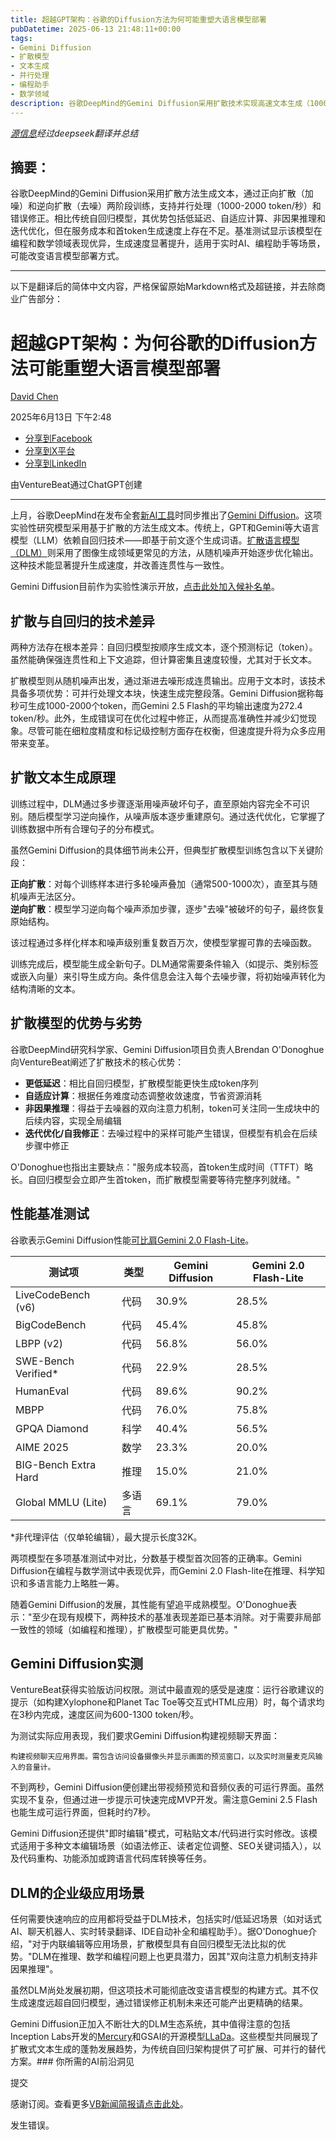 ```yaml
---
title: 超越GPT架构：谷歌的Diffusion方法为何可能重塑大语言模型部署
pubDatetime: 2025-06-13 21:48:11+00:00
tags:
- Gemini Diffusion
- 扩散模型
- 文本生成
- 并行处理
- 编程助手
- 数学领域
description: 谷歌DeepMind的Gemini Diffusion采用扩散技术实现高速文本生成（1000-2000 token/秒），具备低延迟和迭代优化优势，特别适合编程和数学应用，但存在成本较高的问题。
---
```


*[源信息](https://venturebeat.com/ai/beyond-gpt-architecture-why-googles-diffusion-approach-could-reshape-llm-deployment/)经过deepseek翻译并总结*

## 摘要：

谷歌DeepMind的Gemini Diffusion采用扩散方法生成文本，通过正向扩散（加噪）和逆向扩散（去噪）两阶段训练，支持并行处理（1000-2000 token/秒）和错误修正。相比传统自回归模型，其优势包括低延迟、自适应计算、非因果推理和迭代优化，但在服务成本和首token生成速度上存在不足。基准测试显示该模型在编程和数学领域表现优异，生成速度显著提升，适用于实时AI、编程助手等场景，可能改变语言模型部署方式。

---

以下是翻译后的简体中文内容，严格保留原始Markdown格式及超链接，并去除商业广告部分：

超越GPT架构：为何谷歌的Diffusion方法可能重塑大语言模型部署  
=====================================================================================

[David Chen](https://venturebeat.com/author/david-chen/ "David Chen的文章")

2025年6月13日 下午2:48

* [分享到Facebook](//www.facebook.com/sharer/sharer.php?u=https%3A%2F%2Fventurebeat.com%2Fai%2Fbeyond-gpt-architecture-why-googles-diffusion-approach-could-reshape-llm-deployment%2F&t=超越GPT架构：为何谷歌的Diffusion方法可能重塑大语言模型部署)
* [分享到X平台](//twitter.com/intent/tweet?text=超越GPT架构：为何谷歌的Diffusion方法可能重塑大语言模型部署&url=https%3A%2F%2Fventurebeat.com%2Fai%2Fbeyond-gpt-architecture-why-googles-diffusion-approach-could-reshape-llm-deployment%2F&via=VentureBeat&related=VentureBeat,GamesBeat)
* [分享到LinkedIn](https://www.linkedin.com/cws/share?url=https%3A%2F%2Fventurebeat.com%2Fai%2Fbeyond-gpt-architecture-why-googles-diffusion-approach-could-reshape-llm-deployment%2F&token=&isFramed=true)

由VentureBeat通过ChatGPT创建

---

上月，谷歌DeepMind在发布全套[新AI工具](https://venturebeat.com/tag/googleio2024/)时同步推出了[Gemini Diffusion](https://blog.google/technology/google-deepmind/gemini-diffusion/)。这项实验性研究模型采用基于扩散的方法生成文本。传统上，GPT和Gemini等大语言模型（LLM）依赖自回归技术——即基于前文逐个生成词语。[扩散语言模型（DLM）](https://venturebeat.com/ai/30-seconds-vs-3-the-d1-reasoning-framework-thats-slashing-ai-response-times/)则采用了图像生成领域更常见的方法，从随机噪声开始逐步优化输出。这种技术能显著提升生成速度，并改善连贯性与一致性。

Gemini Diffusion目前作为实验性演示开放，[点击此处加入候补名单](https://docs.google.com/forms/d/1aLm6J13tAkq4v4qwGR3z35W2qWy7mHiiA0wGEpecooo/edit?resourcekey=0-RbgTkrNpFAWD4fowpPPL_A)。

**扩散与自回归的技术差异**  
----------------------------------------------

两种方法存在根本差异：自回归模型按顺序生成文本，逐个预测标记（token）。虽然能确保强连贯性和上下文追踪，但计算密集且速度较慢，尤其对于长文本。

扩散模型则从随机噪声出发，通过渐进去噪形成连贯输出。应用于文本时，该技术具备多项优势：可并行处理文本块，快速生成完整段落。Gemini Diffusion据称每秒可生成1000-2000个token，而Gemini 2.5 Flash的平均输出速度为272.4 token/秒。此外，生成错误可在优化过程中修正，从而提高准确性并减少幻觉现象。尽管可能在细粒度精度和标记级控制方面存在权衡，但速度提升将为众多应用带来变革。

**扩散文本生成原理**  
--------------------------------------------------

训练过程中，DLM通过多步骤逐渐用噪声破坏句子，直至原始内容完全不可识别。随后模型学习逆向操作，从噪声版本逐步重建原句。通过迭代优化，它掌握了训练数据中所有合理句子的分布模式。

虽然Gemini Diffusion的具体细节尚未公开，但典型扩散模型训练包含以下关键阶段：

**正向扩散**：对每个训练样本进行多轮噪声叠加（通常500-1000次），直至其与随机噪声无法区分。  
**逆向扩散**：模型学习逆向每个噪声添加步骤，逐步"去噪"被破坏的句子，最终恢复原始结构。  

该过程通过多样化样本和噪声级别重复数百万次，使模型掌握可靠的去噪函数。

训练完成后，模型能生成全新句子。DLM通常需要条件输入（如提示、类别标签或嵌入向量）来引导生成方向。条件信息会注入每个去噪步骤，将初始噪声转化为结构清晰的文本。

**扩散模型的优势与劣势**  
----------------------------------------------------------

谷歌DeepMind研究科学家、Gemini Diffusion项目负责人Brendan O'Donoghue向VentureBeat阐述了扩散技术的核心优势：

* **更低延迟**：相比自回归模型，扩散模型能更快生成token序列  
* **自适应计算**：根据任务难度动态调整收敛速度，节省资源消耗  
* **非因果推理**：得益于去噪器的双向注意力机制，token可关注同一生成块中的后续内容，实现全局编辑  
* **迭代优化/自我修正**：去噪过程中的采样可能产生错误，但模型有机会在后续步骤中修正  

O'Donoghue也指出主要缺点："服务成本较高，首token生成时间（TTFT）略长。自回归模型会立即产生首token，而扩散模型需要等待完整序列就绪。"

**性能基准测试**  
--------------------------

谷歌表示Gemini Diffusion性能[可比肩Gemini 2.0 Flash-Lite](https://deepmind.google/models/gemini-diffusion/#benchmarks)。

| **测试项** | **类型** | **Gemini Diffusion** | **Gemini 2.0 Flash-Lite** |
| --- | --- | --- | --- |
| LiveCodeBench (v6) | 代码 | 30.9% | 28.5% |
| BigCodeBench | 代码 | 45.4% | 45.8% |
| LBPP (v2) | 代码 | 56.8% | 56.0% |
| SWE-Bench Verified* | 代码 | 22.9% | 28.5% |
| HumanEval | 代码 | 89.6% | 90.2% |
| MBPP | 代码 | 76.0% | 75.8% |
| GPQA Diamond | 科学 | 40.4% | 56.5% |
| AIME 2025 | 数学 | 23.3% | 20.0% |
| BIG-Bench Extra Hard | 推理 | 15.0% | 21.0% |
| Global MMLU (Lite) | 多语言 | 69.1% | 79.0% |

*非代理评估（仅单轮编辑），最大提示长度32K。

两项模型在多项基准测试中对比，分数基于模型首次回答的正确率。Gemini Diffusion在编程与数学测试中表现优异，而Gemini 2.0 Flash-lite在推理、科学知识和多语言能力上略胜一筹。

随着Gemini Diffusion的发展，其性能有望追平成熟模型。O'Donoghue表示："至少在现有规模下，两种技术的基准表现差距已基本消除。对于需要非局部一致性的领域（如编程和推理），扩散模型可能更具优势。"

**Gemini Diffusion实测**  
--------------------------

VentureBeat获得实验版访问权限。测试中最直观的感受是速度：运行谷歌建议的提示（如构建Xylophone和Planet Tac Toe等交互式HTML应用）时，每个请求均在3秒内完成，速度区间为600-1300 token/秒。

为测试实际应用表现，我们要求Gemini Diffusion构建视频聊天界面：

```
构建视频聊天应用界面。需包含访问设备摄像头并显示画面的预览窗口，以及实时测量麦克风输入的音量计。
```

不到两秒，Gemini Diffusion便创建出带视频预览和音频仪表的可运行界面。虽然实现不复杂，但通过进一步提示可快速完成MVP开发。需注意Gemini 2.5 Flash也能生成可运行界面，但耗时约7秒。

Gemini Diffusion还提供"即时编辑"模式，可粘贴文本/代码进行实时修改。该模式适用于多种文本编辑场景（如语法修正、读者定位调整、SEO关键词插入），以及代码重构、功能添加或跨语言代码库转换等任务。

**DLM的企业级应用场景**  
---------------------------------

任何需要快速响应的应用都将受益于DLM技术，包括实时/低延迟场景（如对话式AI、聊天机器人、实时转录翻译、IDE自动补全和编程助手）。据O'Donoghue介绍，"对于内联编辑等应用场景，扩散模型具有自回归模型无法比拟的优势。"DLM在推理、数学和编程问题上也更具潜力，因其"双向注意力机制支持非因果推理"。

虽然DLM尚处发展初期，但这项技术可能彻底改变语言模型的构建方式。其不仅生成速度远超自回归模型，通过错误修正机制未来还可能产出更精确的结果。

Gemini Diffusion正加入不断壮大的DLM生态系统，其中值得注意的包括Inception Labs开发的[Mercury](https://www.inceptionlabs.ai/introducing-mercury)和GSAI的开源模型[LLaDa](https://huggingface.co/GSAI-ML/LLaDA-1.5)。这些模型共同展现了扩散式文本生成的蓬勃发展趋势，为传统自回归架构提供了可扩展、可并行的替代方案。### 你所需的AI前沿洞见  

提交  

感谢订阅。查看更多[VB新闻简报请点击此处](/newsletters/)。  

发生错误。